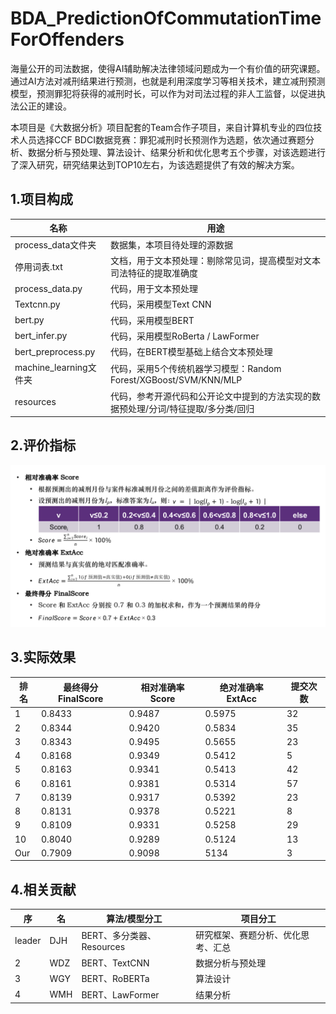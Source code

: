 # BDA_PredictionOfCommutationTimeForOffenders

海量公开的司法数据，使得AI辅助解决法律领域问题成为一个有价值的研究课题。通过AI方法对减刑结果进行预测，也就是利用深度学习等相关技术，建立减刑预测模型，预测罪犯将获得的减刑时长，可以作为对司法过程的非人工监督，以促进执法公正的建设。

本项目是《大数据分析》项目配套的Team合作子项目，来自计算机专业的四位技术人员选择CCF BDCI数据竞赛：罪犯减刑时长预测作为选题，依次通过赛题分析、数据分析与预处理、算法设计、结果分析和优化思考五个步骤，对该选题进行了深入研究，研究结果达到TOP10左右，为该选题提供了有效的解决方案。

## 1.项目构成

| 名称                   | 用途                                                         |
| ---------------------- | ------------------------------------------------------------ |
| process_data文件夹     | 数据集，本项目待处理的源数据                                 |
| 停用词表.txt           | 文档，用于文本预处理：剔除常见词，提高模型对文本司法特征的提取准确度 |
| process_data.py        | 代码，用于文本预处理                                         |
| Textcnn.py             | 代码，采用模型Text CNN                                       |
| bert.py                | 代码，采用模型BERT                                           |
| bert_infer.py          | 代码，采用模型RoBerta / LawFormer                            |
| bert_preprocess.py     | 代码，在BERT模型基础上结合文本预处理                         |
| machine_learning文件夹 | 代码，采用5个传统机器学习模型：Random Forest/XGBoost/SVM/KNN/MLP |
| resources              | 代码，参考开源代码和公开论文中提到的方法实现的数据预处理/分词/特征提取/多分类/回归 |

## 2.评价指标

![评价指标](README.assets/评价指标.png)

## 3.实际效果

| 排名 | 最终得分FinalScore | 相对准确率Score | 绝对准确率ExtAcc | 提交次数 |
| ---- | ------------------ | --------------- | ---------------- | -------- |
| 1    | 0.8433             | 0.9487          | 0.5975           | 32       |
| 2    | 0.8344             | 0.9420          | 0.5834           | 35       |
| 3    | 0.8343             | 0.9495          | 0.5655           | 23       |
| 4    | 0.8168             | 0.9349          | 0.5412           | 5        |
| 5    | 0.8163             | 0.9341          | 0.5413           | 42       |
| 6    | 0.8161             | 0.9381          | 0.5314           | 57       |
| 7    | 0.8139             | 0.9317          | 0.5392           | 23       |
| 8    | 0.8131             | 0.9378          | 0.5221           | 8        |
| 9    | 0.8109             | 0.9331          | 0.5258           | 29       |
| 10   | 0.8040             | 0.9289          | 0.5124           | 13       |
| Our  | 0.7909             | 0.9098          | 5134             | 3        |

## 4.相关贡献

| 序     | 名   | 算法/模型分工             | 项目分工                           |
| ------ | ---- | ------------------------- | ---------------------------------- |
| leader | DJH  | BERT、多分类器、Resources | 研究框架、赛题分析、优化思考、汇总 |
| 2      | WDZ  | BERT、TextCNN             | 数据分析与预处理                   |
| 3      | WGY  | BERT、RoBERTa             | 算法设计                           |
| 4      | WMH  | BERT、LawFormer           | 结果分析                           |
